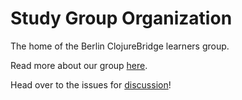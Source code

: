 # Study Group Organization

The home of the Berlin ClojureBridge learners group.

Read more about our group [here](http://clojurebridge-berlin.org/learners-group/).

Head over to the issues for [discussion](https://github.com/clojurebridge-berlin/study-group-orga/issues)!
